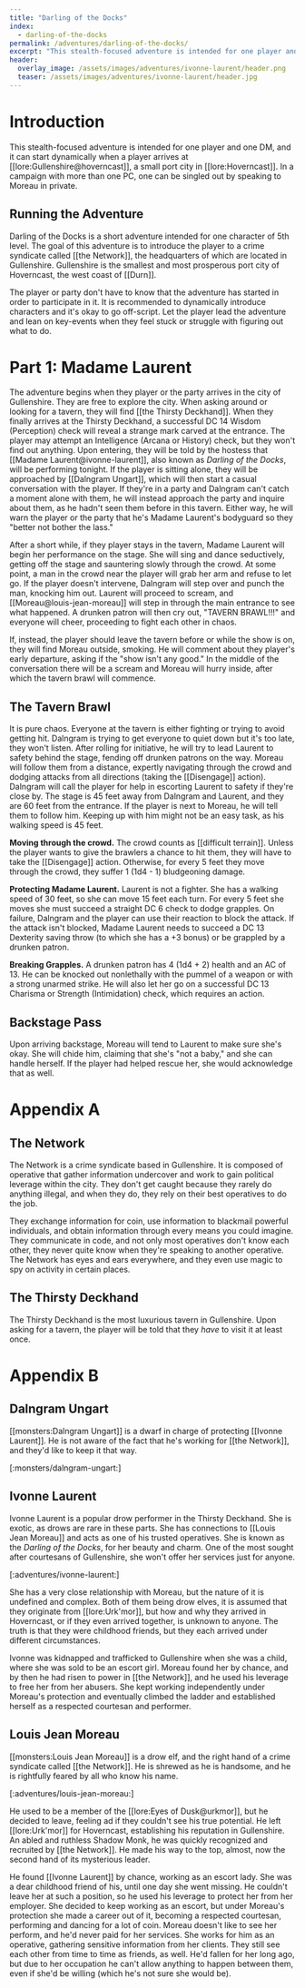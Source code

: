 ```yaml
---
title: "Darling of the Docks"
index:
  - darling-of-the-docks
permalink: /adventures/darling-of-the-docks/
excerpt: "This stealth-focused adventure is intended for one player and one DM, and it can start dynamically when a player arrives at Gullenshire, a small port city in Hoverncast."
header:
  overlay_image: /assets/images/adventures/ivonne-laurent/header.png
  teaser: /assets/images/adventures/ivonne-laurent/header.jpg
---
```


# Introduction 
This stealth-focused adventure is intended for one player and one DM, and it can start dynamically when a player arrives at [[lore:Gullenshire@hoverncast]], a small port city in [[lore:Hoverncast]]. In a campaign with more than one PC, one can be singled out by speaking to Moreau in private.

## Running the Adventure
Darling of the Docks is a short adventure intended for one character of 5th level. The goal of this adventure is to introduce the player to a crime syndicate called [[the Network]], the headquarters of which are located in Gullenshire. Gullenshire is the smallest and most prosperous port city of Hoverncast, the west coast of [[Durn]].

The player or party don't have to know that the adventure has started in order to participate in it. It is recommended to dynamically introduce characters and it's okay to go off-script. Let the player lead the adventure and lean on key-events when they feel stuck or struggle with figuring out what to do.

# Part 1: Madame Laurent

The adventure begins when they player or the party arrives in the city of Gullenshire. They are free to explore the city. When asking around or looking for a tavern, they will find [[the Thirsty Deckhand]]. When they finally arrives at the Thirsty Deckhand, a successful DC 14 Wisdom (Perception) check will reveal a strange mark carved at the entrance. The player may attempt an Intelligence (Arcana or History) check, but they won't find out anything. Upon entering, they will be told by the hostess that [[Madame Laurent@ivonne-laurent]], also known as *Darling of the Docks*, will be performing tonight. If the player is sitting alone, they will be approached by [[Dalngram Ungart]], which will then start a casual conversation with the player. If they're in a party and Dalngram can't catch a moment alone with them, he will instead approach the party and inquire about them, as he hadn't seen them before in this tavern. Either way, he will warn the player or the party that he's Madame Laurent's bodyguard so they "better not bother the lass."

After a short while, if they player stays in the tavern, Madame Laurent will begin her performance on the stage. She will sing and dance seductively, getting off the stage and sauntering slowly through the crowd. At some point, a man in the crowd near the player will grab her arm and refuse to let go. If the player doesn't intervene, Dalngram will step over and punch the man, knocking him out. Laurent will proceed to scream, and [[Moreau@louis-jean-moreau]] will step in through the main entrance to see what happened. A drunken patron will then cry out, "TAVERN BRAWL!!!" and everyone will cheer, proceeding to fight each other in chaos.

If, instead, the player should leave the tavern before or while the show is on, they will find Moreau outside, smoking. He will comment about they player's early departure, asking if the "show isn't any good." In the middle of the conversation there will be a scream and Moreau will hurry inside, after which the tavern brawl will commence.

## The Tavern Brawl
It is pure chaos. Everyone at the tavern is either fighting or trying to avoid getting hit. Dalngram is trying to get everyone to quiet down but it's too late, they won't listen. After rolling for initiative, he will try to lead Laurent to safety behind the stage, fending off drunken patrons on the way. Moreau will follow them from a distance, expertly navigating through the crowd and dodging attacks from all directions (taking the [[Disengage]] action). Dalngram will call the player for help in escorting Laurent to safety if they're close by. The stage is 45 feet away from Dalngram and Laurent, and they are 60 feet from the entrance. If the player is next to Moreau, he will tell them to follow him. Keeping up with him might not be an easy task, as his walking speed is 45 feet.

**Moving through the crowd.** The crowd counts as [[difficult terrain]]. Unless the player wants to give the brawlers a chance to hit them, they will have to take the [[Disengage]] action. Otherwise, for every 5 feet they move through the crowd, they suffer 1 (1d4 - 1) bludgeoning damage.

**Protecting Madame Laurent.** Laurent is not a fighter. She has a walking speed of 30 feet, so she can move 15 feet each turn. For every 5 feet she moves she must succeed a straight DC 6 check to dodge grapples. On failure, Dalngram and the player can use their reaction to block the attack. If the attack isn't blocked, Madame Laurent needs to succeed a DC 13 Dexterity saving throw (to which she has a +3 bonus) or  be grappled by a drunken patron.

**Breaking Grapples.** A drunken patron has 4 (1d4 + 2) health and an AC of 13. He can be knocked out nonlethally with the pummel of a weapon or with a strong unarmed strike. He will also let her go on a successful DC 13 Charisma or Strength (Intimidation) check, which requires an action.

## Backstage Pass
Upon arriving backstage, Moreau will tend to Laurent to make sure she's okay. She will chide him, claiming that she's "not a baby," and she can handle herself. If the player had helped rescue her, she would acknowledge that as well.

# Appendix A

## The Network
The Network is a crime syndicate based in Gullenshire. It is composed of operative that gather information undercover and work to gain political leverage within the city. They don't get caught because they rarely do anything illegal, and when they do, they rely on their best operatives to do the job.

They exchange information for coin, use information to blackmail powerful individuals, and obtain information through every means you could imagine. They communicate in code, and not only most operatives don't know each other, they never quite know when they're speaking to another operative. The Network has eyes and ears everywhere, and they even use magic to spy on activity in certain places.

## The Thirsty Deckhand
The Thirsty Deckhand is the most luxurious tavern in Gullenshire. Upon asking for a tavern, the player will be told that they *have* to visit it at least once.

# Appendix B

## Dalngram Ungart
[[monsters:Dalngram Ungart]] is a dwarf in charge of protecting [[Ivonne Laurent]]. He is not aware of the fact that he's working for [[the Network]], and they'd like to keep it that way.

[:monsters/dalngram-ungart:]

## Ivonne Laurent
Ivonne Laurent is a popular drow performer in the Thirsty Deckhand. She is exotic, as drows are rare in these parts. She has connections to [[Louis Jean Moreau]] and acts as one of his trusted operatives. She is known as the *Darling of the Docks*, for her beauty and charm. One of the most sought after courtesans of Gullenshire, she won't offer her services just for anyone.

[:adventures/ivonne-laurent:]

She has a very close relationship with Moreau, but the nature of it is undefined and complex. Both of them being drow elves, it is assumed that they originate from [[lore:Urk'mor]], but how and why they arrived in Hoverncast, or if they even arrived together, is unknown to anyone. The truth is that they were childhood friends, but they each arrived under different circumstances.

Ivonne was kidnapped and trafficked to Gullenshire when she was a child, where she was sold to be an escort girl. Moreau found her by chance, and by then he had risen to power in [[the Network]], and he used his leverage to free her from her abusers. She kept working independently under Moreau's protection and eventually climbed the ladder and established herself as a respected courtesan and performer.

## Louis Jean Moreau
[[monsters:Louis Jean Moreau]] is a drow elf, and the right hand of a crime syndicate called [[the Network]]. He is shrewed as he is handsome, and he is rightfully feared by all who know his name.

[:adventures/louis-jean-moreau:]

He used to be a member of the [[lore:Eyes of Dusk@urkmor]], but he decided to leave, feeling ad if they couldn't see his true potential. He left [[lore:Urk'mor]] for Hoverncast, establishing his reputation in Gullenshire. An abled and ruthless Shadow Monk, he was quickly recognized and recruited by [[the Network]]. He made his way to the top, almost, now the second hand of its mysterious leader.

He found [[Ivonne Laurent]] by chance, working as an escort lady. She was a dear childhood friend of his, until one day she went missing. He couldn't leave her at such a position, so he used his leverage to protect her from her employer. She decided to keep working as an escort, but under Moreau's protection she made a career out of it, becoming a respected courtesan, performing and dancing for a lot of coin. Moreau doesn't like to see her perform, and he'd never paid for her services. She works for him as an operative, gathering sensitive information from her clients. They still see each other from time to time as friends, as well. He'd fallen for her long ago, but due to her occupation he can't allow anything to happen between them, even if she'd be willing (which he's not sure she would be).